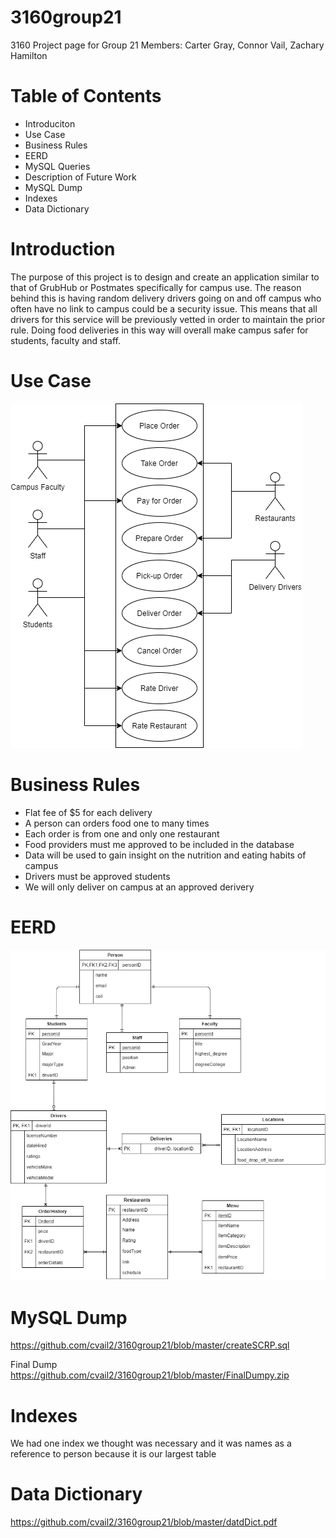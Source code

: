 # 3160group21
3160 Project page for Group 21
Members: Carter Gray, Connor Vail, Zachary Hamilton

# Table of Contents
* Introduciton
* Use Case
* Business Rules
* EERD
* MySQL Queries
* Description of Future Work
* MySQL Dump
* Indexes
* Data Dictionary

# Introduction
The purpose of this project is to design and create an application similar to that of GrubHub or Postmates specifically for campus use. The reason behind this is having random delivery drivers going on and off campus who often have no link to campus could be a security issue. This means that all drivers for this service will be previously vetted in order to maintain the prior rule. Doing food deliveries in this way will overall make campus safer for students, faculty and staff.

# Use Case
![Image of Use Case](https://github.com/cvail2/3160group21/blob/master/useCaseDeliver2-3160.png)

# Business Rules
* Flat fee of $5 for each delivery 
* A person can orders food one to many times
* Each order is from one and only one restaurant 
* Food providers must me approved to be included in the database
* Data will be used to gain insight on the nutrition and eating habits of campus
* Drivers must be approved students
* We will only deliver on campus at an approved derivery 

# EERD
![Image of EERD](https://github.com/cvail2/3160group21/blob/master/Untitled%20Diagram.png)

# MySQL Dump

  https://github.com/cvail2/3160group21/blob/master/createSCRP.sql
  
  Final Dump
  https://github.com/cvail2/3160group21/blob/master/FinalDumpy.zip

# Indexes

 We had one index we thought was necessary and it was names as a reference to person because it is our largest table

# Data Dictionary

  https://github.com/cvail2/3160group21/blob/master/datdDict.pdf
